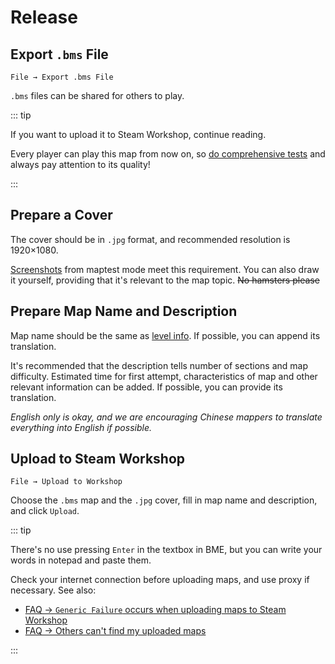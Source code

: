 # Release

## Export `.bms` File

`File → Export .bms File`

`.bms` files can be shared for others to play.

::: tip

If you want to upload it to Steam Workshop, continue reading.

Every player can play this map from now on, so [do comprehensive tests](/en/start/map-testing.md) and always pay attention to its quality!

:::

## Prepare a Cover

The cover should be in `.jpg` format, and recommended resolution is 1920×1080.

[Screenshots](/en/start/basic-operation.md#screenshot) from maptest mode meet this requirement. You can also draw it yourself, providing that it's relevant to the map topic. ~~No hamsters please~~

## Prepare Map Name and Description

Map name should be the same as [level info](/en/glossary/assets-in-menu.md#level-info). If possible, you can append its translation.

It's recommended that the description tells number of sections and map difficulty. Estimated time for first attempt, characteristics of map and other relevant information can be added. If possible, you can provide its translation.

_English only is okay, and we are encouraging Chinese mappers to translate everything into English if possible._

## Upload to Steam Workshop

`File → Upload to Workshop`

Choose the `.bms` map and the `.jpg` cover, fill in map name and description, and click `Upload`.

::: tip

There's no use pressing `Enter` in the textbox in BME, but you can write your words in notepad and paste them.

Check your internet connection before uploading maps, and use proxy if necessary. See also:

- [FAQ → `Generic Failure` occurs when uploading maps to Steam Workshop](/en/faq/#generic-failure-occurs-when-uploading-maps-to-steam-workshop)
- [FAQ → Others can't find my uploaded maps](/en/faq/#others-can-t-find-my-uploaded-maps)

:::
